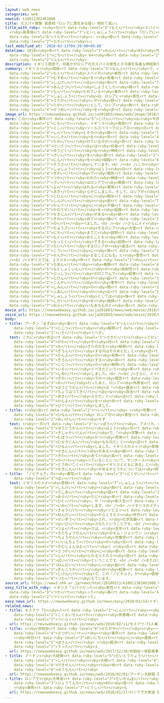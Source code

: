 ```yaml
---
layout: web_news
categories: web
newsid: k10011362461000
title: 元スパイ襲撃 英首相「ロシアに責任ある疑い 極めて高い」
title_with_ruby: <ruby>元<rt data-ruby-level="2">もと</rt></ruby>スパイ<ruby>襲撃<rt data-ruby-level="7">しゅうげき</rt></ruby>
  <ruby>英首相<rt data-ruby-level="7">えいしゅしょう</rt></ruby>「ロシアに<ruby>責任<rt data-ruby-level="5">せきにん</rt></ruby>ある<ruby>疑<rt
  data-ruby-level="6">うたが</rt></ruby>い <ruby>極<rt data-ruby-level="7">きわ</rt></ruby>めて<ruby>高<rt
  data-ruby-level="2">たか</rt></ruby>い」
last_modified_at: '2018-03-13T04:39:00+09:00'
datetime: 2018<ruby>年<rt data-ruby-level="1">ねん</rt></ruby>03<ruby>月<rt data-ruby-level="1">がつ</rt></ruby>13<ruby>日<rt
  data-ruby-level="1">にち</rt></ruby> 04<ruby>時<rt data-ruby-level="2">じ</rt></ruby>39<ruby>分<rt
  data-ruby-level="2">ふん</rt></ruby>
description: イギリス南部で、何者かがロシアの元スパイの男性とその娘を有毒な神経剤で暗殺しようとした疑いが持たれている事件について、メイ首相は、ロシアに責任がある疑いが極めて高いとして、ロシア側に説明を求めました。
summary: イギリス<ruby>南部<rt data-ruby-level="3">なんぶ</rt></ruby>で、<ruby>何者<rt data-ruby-level="3">なにもの</rt></ruby>かがロシアの<ruby>元<rt
  data-ruby-level="2">もと</rt></ruby>スパイの<ruby>男性<rt data-ruby-level="5">だんせい</rt></ruby>とその<ruby>娘<rt
  data-ruby-level="7">むすめ</rt></ruby>を<ruby>有毒<rt data-ruby-level="4">ゆうどく</rt></ruby>な<ruby>神経<rt
  data-ruby-level="5">しんけい</rt></ruby><ruby>剤<rt data-ruby-level="7">ざい</rt></ruby>で<ruby>暗殺<rt
  data-ruby-level="4">あんさつ</rt></ruby>しようとした<ruby>疑<rt data-ruby-level="6">うたが</rt></ruby>いが<ruby>持<rt
  data-ruby-level="3">も</rt></ruby>たれている<ruby>事件<rt data-ruby-level="5">じけん</rt></ruby>について、メイ<ruby>首相<rt
  data-ruby-level="7">しゅしょう</rt></ruby>は、ロシアに<ruby>責任<rt data-ruby-level="5">せきにん</rt></ruby>がある<ruby>疑<rt
  data-ruby-level="6">うたが</rt></ruby>いが<ruby>極<rt data-ruby-level="7">きわ</rt></ruby>めて<ruby>高<rt
  data-ruby-level="2">たか</rt></ruby>いとして、ロシア<ruby>側<rt data-ruby-level="4">がわ</rt></ruby>に<ruby>説明<rt
  data-ruby-level="4">せつめい</rt></ruby>を<ruby>求<rt data-ruby-level="4">もと</rt></ruby>めました。
image_url: https://newswebeasy.github.io/ja201803/news/web/image/2018/03/13/K10011362461_1803130531_1803130532_01_03.jpg
more: この<ruby>事件<rt data-ruby-level="5">じけん</rt></ruby>は<ruby>今月<rt data-ruby-level="2">こんげつ</rt></ruby>４<ruby>日<rt
  data-ruby-level="1">にち</rt></ruby>、イギリス<ruby>南部<rt data-ruby-level="3">なんぶ</rt></ruby>の<ruby>都市<rt
  data-ruby-level="3">とし</rt></ruby>ソールズベリーでロシアの<ruby>元<rt data-ruby-level="2">もと</rt></ruby>スパイのセルゲイ・スクリパル<ruby>氏<rt
  data-ruby-level="4">し</rt></ruby>とその<ruby>娘<rt data-ruby-level="7">むすめ</rt></ruby>がショッピングセンターのベンチで<ruby>意識<rt
  data-ruby-level="5">いしき</rt></ruby>を<ruby>失<rt data-ruby-level="4">うしな</rt></ruby>って<ruby>倒<rt
  data-ruby-level="7">たお</rt></ruby>れているのが<ruby>見<rt data-ruby-level="1">み</rt></ruby>つかったもので、<ruby>警察<rt
  data-ruby-level="6">けいさつ</rt></ruby>は<ruby>何者<rt data-ruby-level="3">なにもの</rt></ruby>かが<ruby>有毒<rt
  data-ruby-level="4">ゆうどく</rt></ruby>な<ruby>神経<rt data-ruby-level="5">しんけい</rt></ruby><ruby>剤<rt
  data-ruby-level="7">ざい</rt></ruby>を<ruby>使<rt data-ruby-level="3">つか</rt></ruby>って２<ruby>人<rt
  data-ruby-level="1">にん</rt></ruby>を<ruby>暗殺<rt data-ruby-level="4">あんさつ</rt></ruby>しようとしたとみて<ruby>捜査<rt
  data-ruby-level="7">そうさ</rt></ruby>しています。<br /><br />この<ruby>事件<rt data-ruby-level="5">じけん</rt></ruby>についてメイ<ruby>首相<rt
  data-ruby-level="7">しゅしょう</rt></ruby>は１２<ruby>日<rt data-ruby-level="1">にち</rt></ruby>、<ruby>議会<rt
  data-ruby-level="4">ぎかい</rt></ruby>で<ruby>報告<rt data-ruby-level="5">ほうこく</rt></ruby>し、「<ruby>使<rt
  data-ruby-level="3">つか</rt></ruby>われた<ruby>神経<rt data-ruby-level="5">しんけい</rt></ruby><ruby>剤<rt
  data-ruby-level="7">ざい</rt></ruby>はロシアで<ruby>開発<rt data-ruby-level="3">かいはつ</rt></ruby>されたノビチョクと<ruby>呼<rt
  data-ruby-level="6">よ</rt></ruby>ばれる<ruby>軍用<rt data-ruby-level="4">ぐんよう</rt></ruby>のものだ」と<ruby>明<rt
  data-ruby-level="2">あき</rt></ruby>らかにしました。そして、ロシアが<ruby>直接<rt data-ruby-level="5">ちょくせつ</rt></ruby>、<ruby>事件<rt
  data-ruby-level="5">じけん</rt></ruby>に<ruby>関与<rt data-ruby-level="7">かんよ</rt></ruby>したか、あるいは<ruby>神経<rt
  data-ruby-level="5">しんけい</rt></ruby><ruby>剤<rt data-ruby-level="7">ざい</rt></ruby>の<ruby>管理<rt
  data-ruby-level="4">かんり</rt></ruby>に<ruby>不備<rt data-ruby-level="5">ふび</rt></ruby>があった<ruby>可能性<rt
  data-ruby-level="5">かのうせい</rt></ruby>を<ruby>指摘<rt data-ruby-level="7">してき</rt></ruby>し、「ロシアに<ruby>責任<rt
  data-ruby-level="5">せきにん</rt></ruby>がある<ruby>疑<rt data-ruby-level="6">うたが</rt></ruby>いが<ruby>極<rt
  data-ruby-level="7">きわ</rt></ruby>めて<ruby>強<rt data-ruby-level="2">つよ</rt></ruby>い」と<ruby>述<rt
  data-ruby-level="5">の</rt></ruby>べました。<br /><br />さらにメイ<ruby>首相<rt data-ruby-level="7">しゅしょう</rt></ruby>は、イギリスに<ruby>駐在<rt
  data-ruby-level="7">ちゅうざい</rt></ruby>するロシア<ruby>大使<rt data-ruby-level="3">たいし</rt></ruby>に１３<ruby>日<rt
  data-ruby-level="1">にち</rt></ruby>までに<ruby>説明<rt data-ruby-level="4">せつめい</rt></ruby>するよう<ruby>求<rt
  data-ruby-level="4">もと</rt></ruby>めたことを<ruby>明<rt data-ruby-level="2">あき</rt></ruby>らかにし、「<ruby>納得<rt
  data-ruby-level="7">なっとく</rt></ruby>できる<ruby>説明<rt data-ruby-level="4">せつめい</rt></ruby>がなければ、イギリスに<ruby>対<rt
  data-ruby-level="3">たい</rt></ruby>するロシアの<ruby>違法<rt data-ruby-level="7">いほう</rt></ruby>な<ruby>行為<rt
  data-ruby-level="7">こうい</rt></ruby>に<ruby>等<rt data-ruby-level="3">ひと</rt></ruby>しいと<ruby>考<rt
  data-ruby-level="2">かんが</rt></ruby>えることになる」と<ruby>警告<rt data-ruby-level="6">けいこく</rt></ruby>しました。<br
  /><br />イギリスでは、２００６<ruby>年<rt data-ruby-level="1">ねん</rt></ruby>にロシアの<ruby>治安<rt
  data-ruby-level="4">ちあん</rt></ruby><ruby>機関<rt data-ruby-level="4">きかん</rt></ruby>の<ruby>元職員<rt
  data-ruby-level="5">もとしょくいん</rt></ruby>が<ruby>放射性<rt data-ruby-level="6">ほうしゃせい</rt></ruby><ruby>物質<rt
  data-ruby-level="5">ぶっしつ</rt></ruby>ポロニウムで<ruby>殺害<rt data-ruby-level="4">さつがい</rt></ruby>される<ruby>事件<rt
  data-ruby-level="5">じけん</rt></ruby>が<ruby>起<rt data-ruby-level="3">お</rt></ruby>き、<ruby>今回<rt
  data-ruby-level="2">こんかい</rt></ruby>の<ruby>事件<rt data-ruby-level="5">じけん</rt></ruby>をきっかけに<ruby>市民<rt
  data-ruby-level="4">しみん</rt></ruby>の<ruby>間<rt data-ruby-level="2">あいだ</rt></ruby>に<ruby>不安<rt
  data-ruby-level="4">ふあん</rt></ruby>が<ruby>広<rt data-ruby-level="2">ひろ</rt></ruby>がっていることから、メイ<ruby>首相<rt
  data-ruby-level="7">しゅしょう</rt></ruby>としては<ruby>強<rt data-ruby-level="6">つよ</rt></ruby>い<ruby>姿勢<rt
  data-ruby-level="6">しせい</rt></ruby>を<ruby>強調<rt data-ruby-level="3">きょうちょう</rt></ruby>する<ruby>狙<rt
  data-ruby-level="7">ねら</rt></ruby>いもあるものと<ruby>見<rt data-ruby-level="1">み</rt></ruby>られます。
movie_url: https://newswebeasy.github.io/ja201803/news/web/movie/2018/03/13/k10011362461_201803130531_201803130532.mp4
voice_url: https://newswebeasy.github.io/ja201803/news/web/voice/2018/03/13/k10011362461_201803130531_201803130532.mp3
body:
- title: プーチン「まずは<ruby>英<rt data-ruby-level="4">えい</rt></ruby><ruby>側<rt data-ruby-level="4">がわ</rt></ruby>で<ruby>事実<rt
    data-ruby-level="3">じじつ</rt></ruby><ruby>解明<rt data-ruby-level="5">かいめい</rt></ruby><ruby>急<rt
    data-ruby-level="3">いそ</rt></ruby>ぐべき」
  text: これに<ruby>先立<rt data-ruby-level="1">さきだ</rt></ruby>ってロシアのプーチン<ruby>大統領<rt data-ruby-level="5">だいとうりょう</rt></ruby>は「まずはイギリス<ruby>側<rt
    data-ruby-level="4">がわ</rt></ruby>が<ruby>何<rt data-ruby-level="2">なに</rt></ruby>が<ruby>起<rt
    data-ruby-level="3">お</rt></ruby>きたのかを<ruby>解明<rt data-ruby-level="5">かいめい</rt></ruby>すべきで、<ruby>議論<rt
    data-ruby-level="6">ぎろん</rt></ruby>するのはそのあとだ」と<ruby>述<rt data-ruby-level="5">の</rt></ruby>べ、イギリスは、ロシアの<ruby>関与<rt
    data-ruby-level="7">かんよ</rt></ruby>の<ruby>有無<rt data-ruby-level="7">うむ</rt></ruby>を<ruby>議論<rt
    data-ruby-level="6">ぎろん</rt></ruby>する<ruby>前<rt data-ruby-level="2">まえ</rt></ruby>に<ruby>事実<rt
    data-ruby-level="3">じじつ</rt></ruby>の<ruby>解明<rt data-ruby-level="5">かいめい</rt></ruby>を<ruby>急<rt
    data-ruby-level="3">いそ</rt></ruby>ぐべきだという<ruby>考<rt data-ruby-level="2">かんが</rt></ruby>えを<ruby>示<rt
    data-ruby-level="5">しめ</rt></ruby>しました。<br /><br />さらに、メイ<ruby>首相<rt data-ruby-level="7">しゅしょう</rt></ruby>の<ruby>議会<rt
    data-ruby-level="4">ぎかい</rt></ruby>での<ruby>報告<rt data-ruby-level="5">ほうこく</rt></ruby>が<ruby>終<rt
    data-ruby-level="3">お</rt></ruby>わったあと、ロシア<ruby>外務省<rt data-ruby-level="5">がいむしょう</rt></ruby>のザハロワ<ruby>報道官<rt
    data-ruby-level="5">ほうどうかん</rt></ruby>は「<ruby>議会<rt data-ruby-level="4">ぎかい</rt></ruby>におけるサーカスのショーのようだ。<ruby>挑発的<rt
    data-ruby-level="7">ちょうはつてき</rt></ruby>な<ruby>政治<rt data-ruby-level="5">せいじ</rt></ruby>キャンペーンであることは<ruby>明<rt
    data-ruby-level="2">あき</rt></ruby>らかだ」と<ruby>述<rt data-ruby-level="5">の</rt></ruby>べ、ロシアの<ruby>関与<rt
    data-ruby-level="7">かんよ</rt></ruby>を<ruby>改<rt data-ruby-level="4">あらた</rt></ruby>めて<ruby>否定<rt
    data-ruby-level="6">ひてい</rt></ruby>しました。
- title: <ruby>米<rt data-ruby-level="2">べい</rt></ruby> <ruby>攻撃<rt data-ruby-level="7">こうげき</rt></ruby>を<ruby>非難<rt
    data-ruby-level="6">ひなん</rt></ruby> ロシアの<ruby>責任<rt data-ruby-level="5">せきにん</rt></ruby>は<ruby>明言<rt
    data-ruby-level="2">めいげん</rt></ruby>せず
  text: <ruby>一方<rt data-ruby-level="2">いっぽう</rt></ruby>、アメリカ、ホワイトハウスのサンダース<ruby>報道官<rt
    data-ruby-level="5">ほうどうかん</rt></ruby>は１２<ruby>日<rt data-ruby-level="1">にち</rt></ruby>の<ruby>記者会見<rt
    data-ruby-level="3">きしゃかいけん</rt></ruby>で、「<ruby>攻撃<rt data-ruby-level="7">こうげき</rt></ruby>は<ruby>無謀<rt
    data-ruby-level="7">むぼう</rt></ruby>かつ<ruby>見境<rt data-ruby-level="5">みさかい</rt></ruby>がなく、<ruby>無責任<rt
    data-ruby-level="5">むせきにん</rt></ruby>なものだ」と<ruby>述<rt data-ruby-level="5">の</rt></ruby>べ、<ruby>非難<rt
    data-ruby-level="6">ひなん</rt></ruby>しました。イギリスのメイ<ruby>首相<rt data-ruby-level="7">しゅしょう</rt></ruby>がロシアに<ruby>責任<rt
    data-ruby-level="5">せきにん</rt></ruby>がある<ruby>疑<rt data-ruby-level="6">うたが</rt></ruby>いが<ruby>極<rt
    data-ruby-level="7">きわ</rt></ruby>めて<ruby>高<rt data-ruby-level="2">たか</rt></ruby>いと<ruby>述<rt
    data-ruby-level="5">の</rt></ruby>べていることについて、サンダース<ruby>報道官<rt data-ruby-level="5">ほうどうかん</rt></ruby>は「われわれは<ruby>同盟国<rt
    data-ruby-level="6">どうめいこく</rt></ruby>イギリスとともにある」と<ruby>述<rt data-ruby-level="5">の</rt></ruby>べるにとどまり、ロシアに<ruby>責任<rt
    data-ruby-level="5">せきにん</rt></ruby>があるかどうかについては<ruby>明言<rt data-ruby-level="2">めいげん</rt></ruby>しませんでした。
- title: 「ノビチョク」の<ruby>毒性<rt data-ruby-level="5">どくせい</rt></ruby>はＶＸの５～８<ruby>倍<rt
    data-ruby-level="3">ばい</rt></ruby>
  text: イギリスのメイ<ruby>首相<rt data-ruby-level="7">しゅしょう</rt></ruby>が<ruby>言及<rt data-ruby-level="7">げんきゅう</rt></ruby>した<ruby>神経<rt
    data-ruby-level="5">しんけい</rt></ruby><ruby>剤<rt data-ruby-level="7">ざい</rt></ruby>「ノビチョク」は、<ruby>ロシア<rt
    data-ruby-level="2">ろしあ</rt></ruby><ruby>語<rt data-ruby-level="2">ご</rt></ruby>で「<ruby>新<rt
    data-ruby-level="2">あら</rt></ruby>たに<ruby>来<rt data-ruby-level="2">き</rt></ruby>た<ruby>人<rt
    data-ruby-level="1">ひと</rt></ruby>」や「<ruby>新入生<rt data-ruby-level="2">しんにゅうせい</rt></ruby>」を<ruby>意味<rt
    data-ruby-level="3">いみ</rt></ruby>します。<br /><br />イギリスのメディアによりますと、「ノビチョク」は<ruby>旧<rt
    data-ruby-level="5">きゅう</rt></ruby><ruby>ソビエト<rt data-ruby-level="5">そびえと</rt></ruby>で１９７０<ruby>年代<rt
    data-ruby-level="3">ねんだい</rt></ruby>から１９８０<ruby>年代<rt data-ruby-level="3">ねんだい</rt></ruby>にかけて<ruby>製造<rt
    data-ruby-level="5">せいぞう</rt></ruby>され、<ruby>化学兵器<rt data-ruby-level="4">かがくへいき</rt></ruby>として<ruby>配備<rt
    data-ruby-level="5">はいび</rt></ruby>されたということです。<br /><ruby>毒性<rt data-ruby-level="5">どくせい</rt></ruby>の<ruby>強<rt
    data-ruby-level="2">つよ</rt></ruby>さは、<ruby>去年<rt data-ruby-level="3">きょねん</rt></ruby>、<ruby>北朝鮮<rt
    data-ruby-level="7">きたちょうせん</rt></ruby>のキム・ジョンウン（<ruby>金正恩<rt data-ruby-level="8">きむじょんうん</rt></ruby>）<ruby>朝鮮<rt
    data-ruby-level="7">ちょうせん</rt></ruby><ruby>労働党<rt data-ruby-level="6">ろうどうとう</rt></ruby><ruby>委員長<rt
    data-ruby-level="3">いいんちょう</rt></ruby>の<ruby>兄<rt data-ruby-level="2">あに</rt></ruby>、キム・ジョンナム（<ruby>金正男<rt
    data-ruby-level="8">きむじょんなむ</rt></ruby>）<ruby>氏<rt data-ruby-level="4">し</rt></ruby>の<ruby>殺害<rt
    data-ruby-level="4">さつがい</rt></ruby>に<ruby>使<rt data-ruby-level="3">つか</rt></ruby>われたことで<ruby>知<rt
    data-ruby-level="2">し</rt></ruby>られるＶＸの５<ruby>倍<rt data-ruby-level="3">ばい</rt></ruby>から８<ruby>倍<rt
    data-ruby-level="3">ばい</rt></ruby>ということです。<br /><br />またロシアのメディアは、１９９０<ruby>年代<rt
    data-ruby-level="3">ねんだい</rt></ruby>に<ruby>起<rt data-ruby-level="3">お</rt></ruby>きたロシアの<ruby>銀行家<rt
    data-ruby-level="3">ぎんこうか</rt></ruby>の<ruby>殺害<rt data-ruby-level="4">さつがい</rt></ruby><ruby>事件<rt
    data-ruby-level="5">じけん</rt></ruby>で、この「ノビチョク」が<ruby>使用<rt data-ruby-level="3">しよう</rt></ruby>されたとも<ruby>伝<rt
    data-ruby-level="4">つた</rt></ruby>えています。
source_url: https://www3.nhk.or.jp/news/html/20180313/k10011362461000.html
easy_title_with_ruby: イギリス「スパイだった<ruby>男性<rt data-ruby-level="5">だんせい</rt></ruby>に<ruby>使<rt
  data-ruby-level="3">つか</rt></ruby>った<ruby>毒<rt data-ruby-level="4">どく</rt></ruby>はロシアが<ruby>作<rt
  data-ruby-level="2">つく</rt></ruby>った」
easy_news_url: https://newswebeasy.github.io/news/easy/2018/03/14/イギリススパイだった男性に使った毒はロシアが作った
related_news:
- title: モスクワ 71<ruby>人<rt data-ruby-level="1">にん</rt></ruby><ruby>乗<rt data-ruby-level="3">の</rt></ruby>った<ruby>国内線<rt
    data-ruby-level="2">こくないせん</rt></ruby><ruby>旅客機<rt data-ruby-level="7">りょかっき</rt></ruby><ruby>墜落<rt
    data-ruby-level="7">ついらく</rt></ruby>
  url: https://newswebeasy.github.io/news/web/2018/02/11/モスクワ-71人乗った国内線旅客機墜落
- title: <ruby>世田谷<rt data-ruby-level="8">せたがや</rt></ruby><ruby>一家<rt data-ruby-level="2">いっか</rt></ruby><ruby>殺害<rt
    data-ruby-level="4">さつがい</rt></ruby><ruby>事件<rt data-ruby-level="5">じけん</rt></ruby>
    <ruby>命日<rt data-ruby-level="3">めいにち</rt></ruby>に<ruby>遺族<rt data-ruby-level="6">いぞく</rt></ruby>が<ruby>墓参<rt
    data-ruby-level="5">ぼさん</rt></ruby> <ruby>解決<rt data-ruby-level="5">かいけつ</rt></ruby><ruby>訴<rt
    data-ruby-level="7">うった</rt></ruby>え
  url: https://newswebeasy.github.io/news/web/2017/12/30/世田谷一家殺害事件-命日に遺族が墓参-解決訴え
- title: プーチン<ruby>大統領<rt data-ruby-level="5">だいとうりょう</rt></ruby> <ruby>第<rt data-ruby-level="3">だい</rt></ruby>２<ruby>次<rt
    data-ruby-level="3">じ</rt></ruby><ruby>大戦<rt data-ruby-level="4">たいせん</rt></ruby>の<ruby>激戦<rt
    data-ruby-level="6">げきせん</rt></ruby><ruby>地<rt data-ruby-level="2">ち</rt></ruby>を<ruby>訪問<rt
    data-ruby-level="6">ほうもん</rt></ruby>
  url: https://newswebeasy.github.io/news/web/2018/02/03/プーチン大統領-第2次大戦の激戦地を訪問
- title: ロシアで<ruby>大寒波<rt data-ruby-level="3">だいかんぱ</rt></ruby> <ruby>極東<rt data-ruby-level="4">きょくとう</rt></ruby>で<ruby>氷点下<rt
    data-ruby-level="3">ひょうてんか</rt></ruby>65<ruby>度<rt data-ruby-level="3">ど</rt></ruby>
    <ruby>凍死<rt data-ruby-level="7">とうし</rt></ruby>も
  url: https://newswebeasy.github.io/news/web/2018/01/17/ロシアで大寒波-極東で氷点下65度-凍死も
...
```

